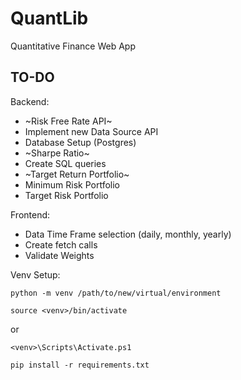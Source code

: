 # QuantLib
Quantitative Finance Web App

## TO-DO
Backend:
- ~Risk Free Rate API~
- Implement new Data Source API
- Database Setup (Postgres)
- ~Sharpe Ratio~
- Create SQL queries
- ~Target Return Portfolio~
- Minimum Risk Portfolio
- Target Risk Portfolio

Frontend:
- Data Time Frame selection (daily, monthly, yearly)
- Create fetch calls
- Validate Weights

Venv Setup:
```
python -m venv /path/to/new/virtual/environment
```
```
source <venv>/bin/activate
```
or
```
<venv>\Scripts\Activate.ps1
```

```
pip install -r requirements.txt
```